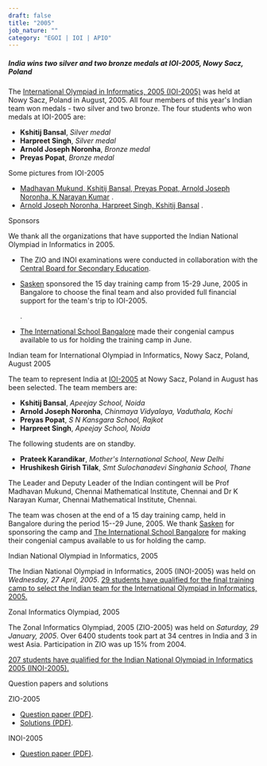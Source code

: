 ```yaml
---
draft: false
title: "2005"
job_nature: ""
category: "EGOI | IOI | APIO"
---
```




##### India wins two silver and two bronze medals at IOI-2005, Nowy Sacz, Poland

The [International Olympiad in Informatics, 2005 (IOI-2005)](http://www.ioi2005.pl) was held at Nowy Sacz, Poland in August, 2005. All four members of this year's Indian team won medals - two silver and two bronze. The four students who won medals at IOI-2005 are:

*   **Kshitij Bansal**, _Silver medal_
*   **Harpreet Singh**, _Silver medal_
*   **Arnold Joseph Noronha**, _Bronze medal_
*   **Preyas Popat**, _Bronze medal_

Some pictures from IOI-2005

*   [Madhavan Mukund, Kshitij Bansal, Preyas Popat, Arnold Joseph Noronha, K Narayan Kumar](https://www.iarcs.org.in/inoi/2005/ioi2005/team1.jpg) .
*   [Arnold Joseph Noronha, Harpreet Singh, Kshitij Bansal](https://www.iarcs.org.in/inoi/2005/ioi2005/team2.jpg) .

Sponsors

We thank all the organizations that have supported the Indian National Olympiad in Informatics in 2005.

*   The ZIO and INOI examinations were conducted in collaboration with the [Central Board for Secondary Education](http://www.cbse.nic.in).
    
*   [Sasken](http://www.sasken.com) sponsored the 15 day training camp from 15-29 June, 2005 in Bangalore to choose the final team and also provided full financial support for the team's trip to IOI-2005.
    
    .
    
*   [The International School Bangalore](http://www.tisb.org) made their congenial campus available to us for holding the training camp in June.
    

Indian team for International Olympiad in Informatics, Nowy Sacz, Poland, August 2005

The team to represent India at [IOI-2005](http://www.ioi2005.pl) at Nowy Sacz, Poland in August has been selected. The team members are:

*   **Kshitij Bansal**, _Apeejay School, Noida_
*   **Arnold Joseph Noronha**, _Chinmaya Vidyalaya, Vaduthala, Kochi_
*   **Preyas Popat**, _S N Kansgara School, Rajkot_
*   **Harpreet Singh**, _Apeejay School, Noida_

The following students are on standby.

*   **Prateek Karandikar**, _Mother's International School, New Delhi_
*   **Hrushikesh Girish Tilak**, _Smt Sulochanadevi Singhania School, Thane_

The Leader and Deputy Leader of the Indian contingent will be Prof Madhavan Mukund, Chennai Mathematical Institute, Chennai and Dr K Narayan Kumar, Chennai Mathematical Institute, Chennai.

The team was chosen at the end of a 15 day training camp, held in Bangalore during the period 15--29 June, 2005. We thank [Sasken](http://www.sasken.com) for sponsoring the camp and [The International School Bangalore](http://www.tisb.org) for making their congenial campus available to us for holding the camp.

Indian National Olympiad in Informatics, 2005

The Indian National Olympiad in Informatics, 2005 (INOI-2005) was held on _Wednesday, 27 April, 2005_. [29 students have qualified for the final training camp to select the Indian team for the International Olympiad in Informatics, 2005.](/inoi/2005/inoi2005/results_inoi2005.php)

Zonal Informatics Olympiad, 2005

The Zonal Informatics Olympiad, 2005 (ZIO-2005) was held on _Saturday, 29 January, 2005_. Over 6400 students took part at 34 centres in India and 3 in west Asia. Participation in ZIO was up 15% from 2004.

[207 students have qualified for the Indian National Olympiad in Informatics 2005 (INOI-2005).](zio2005/results_zio2005.php)

Question papers and solutions

ZIO-2005

*   [Question paper (PDF)](../zio2005/zio2005-qpaper.pdf).
*   [Solutions (PDF)](../zio2005/zio2005-solutions.pdf).

INOI-2005

*   [Question paper (PDF)](../inoi2005/inoi2005-qpaper.pdf).